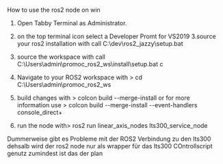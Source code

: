 How to use the ros2 node on win

1. Open Tabby Terminal as Administrator.
2. on the top terminal icon select a Developer Promt for VS2019
3.source your ros2 installation with 
call C:\dev\ros2_jazzy\setup.bat
4. source the workspace with 
call C:\Users\admin\promoc_ros2_ws\install\setup.bat
c
5. Navigate to your ROS2 workspace with > cd C:\Users\admin\promoc_ros2_ws

6. build changes with > colcon build --merge-install
 or for more information use > colcon build --merge-install --event-handlers console_direct+

 7. run the node with> 
 ros2 run linear_axis_nodes lts300_service_node


 Dummerweise gibt es Probleme mit der ROS2 Verbindung zu den lts300 dehsalb wird der ros2 node nur als wrapper für das lts300 COntrollscript genutz zumindest ist das der plan 
